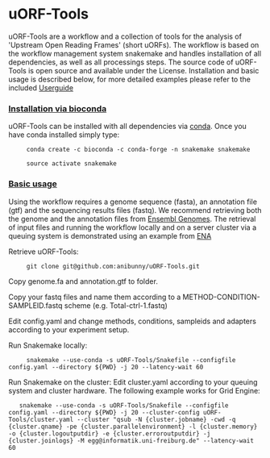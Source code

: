 # uORF-Tools
uORF-Tools are a workflow and a collection of tools for the analysis of 'Upstream Open Reading Frames' (short uORFs).
The workflow is based on the workflow management system snakemake and handles installation of all dependencies,
as well as all processings steps. The source code of uORF-Tools is open source and available under the  License.
Installation and basic usage is described below, for more detailed examples please refer to the included [Userguide](Supplement.pdf)

### <u>Installation via bioconda</u>

uORF-Tools can be installed with all dependencies via [conda](https://conda.io/docs/install/quick.html). Once you have conda installed simply type:

         conda create -c bioconda -c conda-forge -n snakemake snakemake 
         
         source activate snakemake

### <u>Basic usage</u>
Using the workflow requires a genome sequence (fasta), an annotation file (gtf) and the sequencing results files (fastq).
We recommend retrieving both the genome and the annotation files from [Ensembl Genomes](http://ensemblgenomes.org/).
The retrieval of input files and running the workflow locally and on a server cluster via a queuing system is
demonstrated using an example from [ENA](https://www.ebi.ac.uk/ena)

Retrieve uORF-Tools:

         git clone git@github.com:anibunny/uORF-Tools.git
         
Copy genome.fa and annotation.gtf to folder.

Copy your fastq files and name them according to a METHOD-CONDITION-SAMPLEID.fastq scheme (e.g. Total-ctrl-1.fastq)

Edit config.yaml and change methods, conditions, sampleids and adapters according to your experiment setup.

Run Snakemake locally:

         snakemake --use-conda -s uORF-Tools/Snakefile --configfile config.yaml --directory ${PWD} -j 20 --latency-wait 60 
         

Run Snakemake on the cluster:
Edit cluster.yaml according to your queuing system and cluster hardware. The following example works for Grid Engine:

       snakemake --use-conda -s uORF-Tools/Snakefile --configfile config.yaml --directory ${PWD} -j 20 --cluster-config uORF-Tools/cluster.yaml --cluster "qsub -N {cluster.jobname} -cwd -q {cluster.qname} -pe {cluster.parallelenvironment} -l {cluster.memory} -o {cluster.logoutputdir} -e {cluster.erroroutputdir} -j {cluster.joinlogs} -M egg@informatik.uni-freiburg.de" --latency-wait 60 



         

